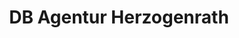 ---
title: "DB Agentur Herzogenrath"
url: /herzogenrath/db-agentur-herzogenrath/
shop: Reisebüro
---